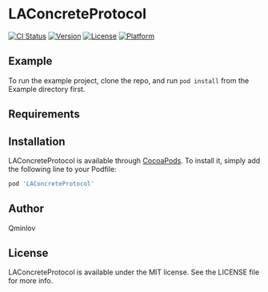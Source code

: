 # LAConcreteProtocol

[![CI Status](https://img.shields.io/travis/JustinSense/LAConcreteProtocol.svg?style=flat)](https://travis-ci.org/JustinSense/LAConcreteProtocol)
[![Version](https://img.shields.io/cocoapods/v/LAConcreteProtocol.svg?style=flat)](https://cocoapods.org/pods/LAConcreteProtocol)
[![License](https://img.shields.io/cocoapods/l/LAConcreteProtocol.svg?style=flat)](https://cocoapods.org/pods/LAConcreteProtocol)
[![Platform](https://img.shields.io/cocoapods/p/LAConcreteProtocol.svg?style=flat)](https://cocoapods.org/pods/LAConcreteProtocol)

## Example

To run the example project, clone the repo, and run `pod install` from the Example directory first.

## Requirements

## Installation

LAConcreteProtocol is available through [CocoaPods](https://cocoapods.org). To install
it, simply add the following line to your Podfile:

```ruby
pod 'LAConcreteProtocol'
```

## Author

Qminlov

## License

LAConcreteProtocol is available under the MIT license. See the LICENSE file for more info.
